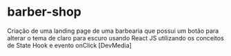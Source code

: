 # barber-shop
 Criação de uma landing page de uma barbearia que possui um botão para alterar o tema de claro para escuro usando React JS utilizando os conceitos de State Hook e evento onClick [DevMedia]
